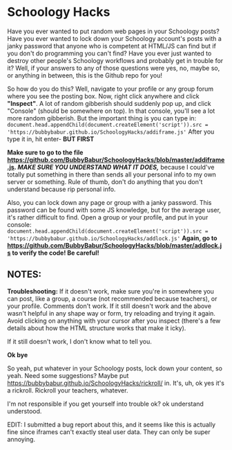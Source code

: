 # Schoology Hacks

Have you ever wanted to put random web pages in your Schoology posts? Have you ever wanted to lock down your Schoology account's posts with a janky password that anyone who is competent at HTML/JS can find but if you don't do programming you can't find? Have you ever just wanted to destroy other people's Schoology workflows and probably get in trouble for it? Well, if your answers to any of those questions were yes, no, maybe so, or anything in between, this is the Github repo for you!

So how do you do this? Well, navigate to your profile or any group forum where you see the posting box. Now, right click anywhere and click **"Inspect"**. A lot of random gibberish should suddenly pop up, and click "Console" (should be somewhere on top). In that console, you'll see a lot more random gibberish. But the important thing is you can type in:
`document.head.appendChild(document.createElement('script')).src = 'https://bubbybabur.github.io/SchoologyHacks/addiframe.js'`
After you type it in, hit enter- **BUT FIRST**

**Make sure to go to the file https://github.com/BubbyBabur/SchoologyHacks/blob/master/addiframe.js. *MAKE SURE YOU UNDERSTAND WHAT IT DOES,*** because I could've totally put something in there than sends all your personal info to my own server or something. Rule of thumb, don't do anything that you don't understand because rip personal info.

Also, you can lock down any page or group with a janky password. This password can be found with some JS knowledge, but for the average user, it's rather difficult to find. Open a group or your profile, and put in your console: 
`document.head.appendChild(document.createElement('script')).src = 'https://bubbybabur.github.io/SchoologyHacks/addlock.js'`
**Again, go to https://github.com/BubbyBabur/SchoologyHacks/blob/master/addlock.js to verify the code! Be careful!**

## NOTES:

**Troubleshooting:**
If it doesn't work, make sure you're in somewhere you can post, like a group, a course (not recommended because teachers), or your profile. Comments don't work.
If it still doesn't work and the above wasn't helpful in any shape way or form, try reloading and trying it again. Avoid clicking on anything with your cursor after you inspect (there's a few details about how the HTML structure works that make it icky).

If it still doesn't work, I don't know what to tell you.

**Ok bye**

So yeah, put whatever in your Schoology posts, lock down your content, so yeah. Need some suggestions? Maybe put https://bubbybabur.github.io/SchoologyHacks/rickroll/ in. It's, uh, ok yes it's a rickroll. Rickroll your teachers, whatever.

I'm not responsible if you get yourself into trouble ok? ok understand understood.

EDIT: I submitted a bug report about this, and it seems like this is actually fine since iframes can't exactly steal user data. They can only be super annoying.

